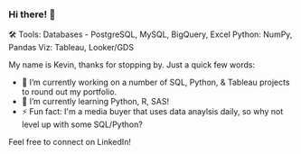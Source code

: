 ### Hi there! 👋

🛠️ Tools: Databases - PostgreSQL, MySQL, BigQuery, Excel
Python: NumPy, Pandas
Viz: Tableau, Looker/GDS

My name is Kevin, thanks for stopping by. Just a quick few words:
- 🔭 I’m currently working on a number of SQL, Python, & Tableau projects to round out my portfolio.
- 🌱 I’m currently learning Python, R, SAS!
- ⚡ Fun fact: I'm a media buyer that uses data anaylsis daily, so why not level up with some SQL/Python?

Feel free to connect on LinkedIn! 


